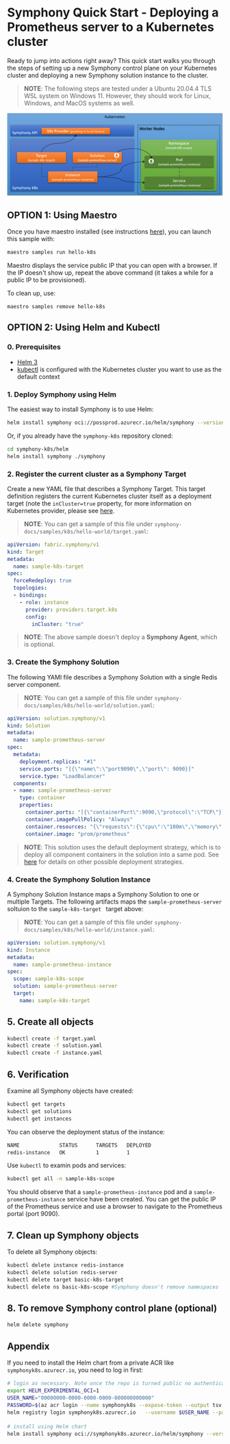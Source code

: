 # Symphony Quick Start - Deploying a Prometheus server to a Kubernetes cluster
Ready to jump into actions right away? This quick start walks you through the steps of setting up a new Symphony control plane on your Kubernetes cluster and deploying a new Symphony solution instance to the cluster.

> **NOTE**: The following steps are tested under a Ubuntu 20.04.4 TLS WSL system on Windows 11. However, they should work for Linux, Windows, and MacOS systems as well.

![Prometheus](../images/prometheus-k8s.png)

## OPTION 1: Using Maestro
Once you have maestro installed (see instructions [here](./quick_start.md)), you can launch this sample with:
```bash
maestro samples run hello-k8s
```

Maestro displays the service public IP that you can open with a browser. If the IP doesn't show up, repeat the above command (it takes a while for a public IP to be provisioned).

To clean up, use:
```
maestro samples remove hello-k8s
```

## OPTION 2: Using Helm and Kubectl

### 0. Prerequisites

* [Helm 3](https://helm.sh/)
* [kubectl](https://kubernetes.io/docs/reference/kubectl/kubectl/) is configured with the Kubernetes cluster you want to use as the default context

### 1. Deploy Symphony using Helm

The easiest way to install Symphony is to use Helm:
```bash
helm install symphony oci://possprod.azurecr.io/helm/symphony --version 0.41.2
```

Or, if you already have the ```symphony-k8s``` repository cloned:
```bash
cd symphony-k8s/helm
helm install symphony ./symphony
```
### 2. Register the current cluster as a Symphony Target
Create a new YAML file that describes a Symphony Target. This target definition registers the current Kubernetes cluster itself as a deployment target (note the ```inCluster=true``` property, for more information on Kubernetes provider, please see [here](../providers/k8s_provider.md).

> **NOTE**: You can get a sample of this file under ```symphony-docs/samples/k8s/hello-world/target.yaml```:

```yaml
apiVersion: fabric.symphony/v1
kind: Target
metadata:
  name: sample-k8s-target        
spec:  
  forceRedeploy: true
  topologies:
  - bindings:
    - role: instance
      provider: providers.target.k8s
      config:
        inCluster: "true"   
```
> **NOTE**: The above sample doesn't deploy a **Symphony Agent**, which is optional.

### 3. Create the Symphony Solution
The following YAMl file describes a Symphony Solution with a single Redis server component.

> **NOTE**: You can get a sample of this file under ```symphony-docs/samples/k8s/hello-world/solution.yaml```:

```yaml
apiVersion: solution.symphony/v1
kind: Solution
metadata: 
  name: sample-prometheus-server
spec:  
  metadata:
    deployment.replicas: "#1"
    service.ports: "[{\"name\":\"port9090\",\"port\": 9090}]"
    service.type: "LoadBalancer"
  components:
  - name: sample-prometheus-server
    type: container
    properties:
      container.ports: "[{\"containerPort\":9090,\"protocol\":\"TCP\"}]"
      container.imagePullPolicy: "Always"
      container.resources: "{\"requests\":{\"cpu\":\"100m\",\"memory\":\"100Mi\"}}"        
      container.image: "prom/prometheus"
```
> **NOTE**: This solution uses the default deployment strategy, which is to deploy all component containers in the solution into a same pod. See [here](../providers/k8s_provider.md) for details on other possible deployment strategies.
### 4. Create the Symphony Solution Instance
A Symphony Solution Instance maps a Symphony Solution to one or multiple Targets. The following artifacts maps the ```sample-prometheus-server``` soltuion to the ```sample-k8s-target ``` target above:
> **NOTE**: You can get a sample of this file under ```symphony-docs/samples/k8s/hello-world/instance.yaml```:
```yaml
apiVersion: solution.symphony/v1
kind: Instance
metadata:
  name: sample-prometheus-instance
spec:
  scope: sample-k8s-scope
  solution: sample-prometheus-server
  target: 
    name: sample-k8s-target  
```
## 5. Create all objects
```bash
kubectl create -f target.yaml
kubectl create -f solution.yaml
kubectl create -f instance.yaml
```
## 6. Verification
Examine all Symphony objects have created:
```bash
kubectl get targets
kubectl get solutions
kubectl get instances
```
You can observe the deployment status of the instance:
```bash
NAME             STATUS      TARGETS   DEPLOYED
redis-instance   OK          1         1
```
Use ```kubectl``` to examin pods and services:
```bash
kubectl get all -n sample-k8s-scope
```
You should observe that a ```sample-prometheus-instance``` pod and a ```sample-prometheus-instance``` service have been created. You can get the public IP of the Prometheus service and use a browser to navigate to the Prometheus portal (port 9090).

## 7. Clean up Symphony objects

To delete all Symphony objects:
```bash
kubectl delete instance redis-instance
kubectl delete solution redis-server
kubectl delete target basic-k8s-target
kubectl delete ns basic-k8s-scope #Symphony doesn't remove namespaces
```
## 8. To remove Symphony control plane (optional)
```bash
helm delete symphony
```

## Appendix

If you need to install the Helm chart from a private ACR like ```symphonyk8s.azurecr.io```, you need to log in first:
```bash
# login as necessary. Note once the repo is turned public no authentication is needed
export HELM_EXPERIMENTAL_OCI=1
USER_NAME="00000000-0000-0000-0000-000000000000"
PASSWORD=$(az acr login --name symphonyk8s --expose-token --output tsv --query accessToken)
helm registry login symphonyk8s.azurecr.io   --username $USER_NAME --password $PASSWORD

# install using Helm chart
helm install symphony oci://symphonyk8s.azurecr.io/helm/symphony --version 0.40.8
```
